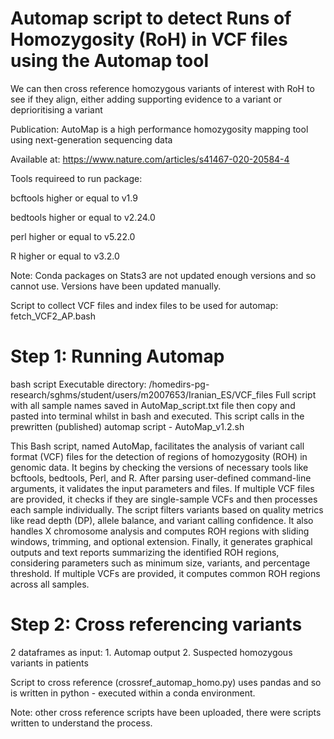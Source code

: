 # Automap script to detect Runs of Homozygosity (RoH) in VCF files using the Automap tool 
We can then cross reference homozygous variants of interest with RoH to see if they align, either adding supporting evidence to a variant or deprioritising a variant


Publication: AutoMap is a high performance homozygosity mapping tool using next-generation sequencing data

Available at: https://www.nature.com/articles/s41467-020-20584-4


Tools requireed to run package:

bcftools higher or equal to v1.9

bedtools higher or equal to v2.24.0

perl higher or equal to v5.22.0

R higher or equal to v3.2.0


Note: Conda packages on Stats3 are not updated enough versions and so cannot use. Versions have been updated manually.

Script to collect VCF files and index files to be used for automap: fetch_VCF2_AP.bash

# Step 1: Running Automap
bash script
Executable directory: /homedirs-pg-research/sghms/student/users/m2007653/Iranian_ES/VCF_files
Full script with all sample names saved in AutoMap_script.txt file then copy and pasted into terminal whilst in bash and executed.
This script calls in the prewritten (published) automap script - AutoMap_v1.2.sh


This Bash script, named AutoMap, facilitates the analysis of variant call format (VCF) files for the detection of regions of homozygosity (ROH) in genomic data. It begins by checking the versions of necessary tools like bcftools, bedtools, Perl, and R. After parsing user-defined command-line arguments, it validates the input parameters and files. If multiple VCF files are provided, it checks if they are single-sample VCFs and then processes each sample individually. The script filters variants based on quality metrics like read depth (DP), allele balance, and variant calling confidence. It also handles X chromosome analysis and computes ROH regions with sliding windows, trimming, and optional extension. Finally, it generates graphical outputs and text reports summarizing the identified ROH regions, considering parameters such as minimum size, variants, and percentage threshold. If multiple VCFs are provided, it computes common ROH regions across all samples.


# Step 2: Cross referencing variants
2 dataframes as input:
                    1. Automap output
                    2. Suspected homozygous variants in patients 

Script to cross reference (crossref_automap_homo.py) uses pandas and so is written in python - executed within a conda environment.

Note: other cross reference scripts have been uploaded, there were scripts written to understand the process.

